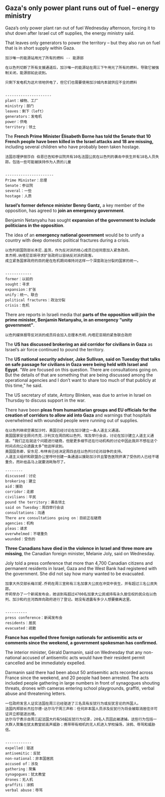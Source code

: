 ## Gaza's only power plant runs out of fuel – energy ministry

Gaza’s only power plant ran out of fuel Wednesday afternoon, forcing it to shut down after Israel cut off supplies, the energy ministry said.

That leaves only generators to power the territory – but they also run on fuel that is in short supply within Gaza.

```
加沙唯一的能源站用光了所有的燃料 -- 能源部

在以色列切断了所有支援通道后，加沙唯一的能源站在周三下午用光了所有的燃料，导致它被强制关闭，能源部如此说到。

只剩下发电机为这片领地供电了，但它们也需要使用加沙城内本就供应不全的燃料


---------------------
plant：植物、工厂
ministry：部门
leaves：剩下（left）
generators：发电机
power：供电
territory：领土
```





The **French Prime Minister Élisabeth Borne has told the Senate that 10 French people have been killed in the Israel attacks and 18 are missing,** including several children who have probably been taken hostage.

```
法国总理伊丽莎白 伯恩已告知参议院共有10名法国公民在以色列的袭击中丧生并有18名人员失踪。包括一些可能被挟持作为人质的儿童


----------------------
Prime Minister：总理
Senate：参议院
several：一些
hostage：人质
```





**Israel’s former defence minister Benny Gantz,** a key member of the opposition, has agreed to **join an emergency government**.

Benjamin Netanyahu has sought **expansion of the government to include politicians in the opposition**.

The idea of an **emergency national government** would be to unify a country with deep domestic political fractures during a crisis.

```
以色列前国防部长本尼.盖茨，作为反对派的核心成员已经同意加入紧急政府。
本杰明.纳塔尼亚胡寻求扩张政府以容纳反对派的政客。
成立紧急国家政府的目的是在危机期间维持对这样一个深度政治分裂的国家的统一。


------------
former：以前的
sought：寻求
expansion：扩张
unify：统一、联合
political fractures：政治分裂
crisis：危机
```



There are reports in Israeli media that **parts of the opposition will join the prime minister, Benjamin Netanyahu, in an emergency “unity government”**.

```
以色列媒体报导反对派的成员将会加入总理本杰明.内塔尼亚胡的紧急联合政府
```





The **US has discussed brokering an aid corridor for civilians in Gaza** as Israel’s air force continued to pound the territory.

The **US national security adviser, Jake Sullivan, said on Tuesday that talks on safe passage for civilians in Gaza were being held with Israel and Egypt**. “We are focused on this question. There are consultations going on. But the details of that are something that are being discussed among the operational agencies and I don’t want to share too much of that publicly at this time,” he said.

The US secretary of state, Antony Blinken, was due to arrive in Israel on Thursday to discuss support in the war.

There have been **pleas from humanitarian groups and EU officials for the creation of corridors to allow aid into Gaza** and warnings that hospitals overwhelmed with wounded people were running out of supplies.

```
在以色列继续空袭加沙时，美国已经讨论在加沙建立一条人道主义通道。
美国国家安全顾问杰克.沙利文在周四和以色列、埃及举行会谈，讨论在加沙建立人道主义通道。“我们正在就这个问题进行磋商，但是更多细节还在行动机构的讨论中因此我并不想在这个时间点向公众透露太多”他这样说到。
美国国务卿，安东尼.布林肯已经决定周四去往以色列讨论对战争的支持。
人道主义组织和欧盟办公室呼吁创建一条通道以援助加沙并且警告医院挤满了受伤的人已经不堪重负，而补给品马上就要消耗殆尽了。

--------
discussed：讨论
brokering：建立
aid：援助
corridor：走廊
civilians：平民
pound the territory：袭击领土
said on Tuesday：周四举行会谈
consultations：沟通
There are consultations going on：目前正在磋商
agencies：机构
pleas：请求
overwhelmed：不堪重负
wounded：受伤的
```





**Three Canadians have died in the violence in Israel and** **three more are missing**, the Canadian foreign minister, Melanie Joly, said on Wednesday.

Joly told a press conference that more than 4,700 Canadian citizens and permanent residents in Israel, Gaza and the West Bank had registered with the government. She did not say how many wanted to be evacuated.

```
加拿大外交部长梅兰妮.乔莉在周三宣称有三名加拿大公民在冲突中丧生，并有超过三名公民失踪。
乔莉举办了一个新闻发布会，她谈到有超过4700名加拿大公民或持有永久居住权的民众在以色列、加沙和约旦河西岸向政府进行了登记。她没有透露有多少人想要撤离这里。


----------
press conference：新闻发布会
residents：居民
evacuated：疏散
```





**France has expelled three foreign nationals for antisemitic acts or comments since the weekend, a government spokesman has confirmed.**

The interior minister, Gérald Darmanin, said on Wednesday that any non-national accused of antisemitic acts would have their resident permit cancelled and be immediately expelled.

Darmanin said there had been about 50 antisemitic acts recorded across France since the weekend, and 20 people had been arrested. The acts included people gathering in large numbers in front of synagogues shouting threats, drones with cameras entering school playgrounds, graffiti, verbal abuse and threatening letters.

```
一位政府发言人证实法国在周三已经驱逐了三名具有反犹行为或反犹言论的外国人。
法国内郑部长杰拉尔德·达尔马宁周三声称：任何非本国人员涉及反犹行为将会被取消居住许可证并立即驱逐出境。
达尔马宁表示自周三起法国大约有50起反犹行为记录，20名人员因此被逮捕。这些行为包括一大群人聚集在犹太教堂前高声威胁；携带带有相机的无人机进入学校操场，涂鸦、辱骂和威胁信。


------------
expelled：驱逐
antisemitic：反犹
non-national：非本国居民
accused of：涉及
gathering：聚集
synagogues：犹太教堂
drones：无人机
graffiti：涂鸦
verbal abuse：辱骂
```

